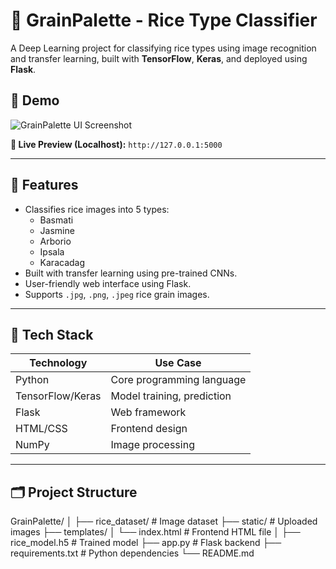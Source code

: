 # 🌾 GrainPalette - Rice Type Classifier

A Deep Learning project for classifying rice types using image recognition and transfer learning, built with **TensorFlow**, **Keras**, and deployed using **Flask**.

## 📸 Demo

![GrainPalette UI Screenshot](static/demo_screenshot.png)


**🔗 Live Preview (Localhost):** `http://127.0.0.1:5000`

---

## 🚀 Features

- Classifies rice images into 5 types:
  - Basmati
  - Jasmine
  - Arborio
  - Ipsala
  - Karacadag
- Built with transfer learning using pre-trained CNNs.
- User-friendly web interface using Flask.
- Supports `.jpg`, `.png`, `.jpeg` rice grain images.

---

## 🧠 Tech Stack

| Technology   | Use Case                  |
|--------------|---------------------------|
| Python       | Core programming language |
| TensorFlow/Keras | Model training, prediction |
| Flask        | Web framework             |
| HTML/CSS     | Frontend design           |
| NumPy        | Image processing          |

---

## 🗂 Project Structure

GrainPalette/
│
├── rice_dataset/ # Image dataset
├── static/ # Uploaded images
├── templates/
│ └── index.html # Frontend HTML file
│
├── rice_model.h5 # Trained model
├── app.py # Flask backend
├── requirements.txt # Python dependencies
└── README.md 


